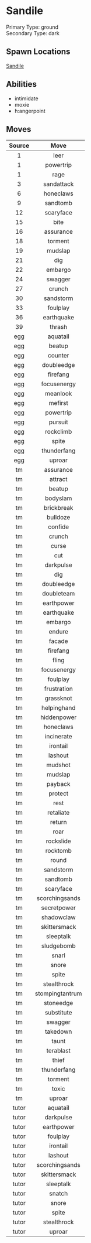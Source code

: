 # Sandile  
Primary Type: ground  
Secondary Type: dark  
  
## Spawn Locations  
[Sandile](/data/spawn_presets/sandile.md)  
  
## Abilities  
  * intimidate
  * moxie
  * h:angerpoint
  
  
## Moves  
  
| Source | Move |  
|:---:|:---:|  
| 1 | leer |  
| 1 | powertrip |  
| 1 | rage |  
| 3 | sandattack |  
| 6 | honeclaws |  
| 9 | sandtomb |  
| 12 | scaryface |  
| 15 | bite |  
| 16 | assurance |  
| 18 | torment |  
| 19 | mudslap |  
| 21 | dig |  
| 22 | embargo |  
| 24 | swagger |  
| 27 | crunch |  
| 30 | sandstorm |  
| 33 | foulplay |  
| 36 | earthquake |  
| 39 | thrash |  
| egg | aquatail |  
| egg | beatup |  
| egg | counter |  
| egg | doubleedge |  
| egg | firefang |  
| egg | focusenergy |  
| egg | meanlook |  
| egg | mefirst |  
| egg | powertrip |  
| egg | pursuit |  
| egg | rockclimb |  
| egg | spite |  
| egg | thunderfang |  
| egg | uproar |  
| tm | assurance |  
| tm | attract |  
| tm | beatup |  
| tm | bodyslam |  
| tm | brickbreak |  
| tm | bulldoze |  
| tm | confide |  
| tm | crunch |  
| tm | curse |  
| tm | cut |  
| tm | darkpulse |  
| tm | dig |  
| tm | doubleedge |  
| tm | doubleteam |  
| tm | earthpower |  
| tm | earthquake |  
| tm | embargo |  
| tm | endure |  
| tm | facade |  
| tm | firefang |  
| tm | fling |  
| tm | focusenergy |  
| tm | foulplay |  
| tm | frustration |  
| tm | grassknot |  
| tm | helpinghand |  
| tm | hiddenpower |  
| tm | honeclaws |  
| tm | incinerate |  
| tm | irontail |  
| tm | lashout |  
| tm | mudshot |  
| tm | mudslap |  
| tm | payback |  
| tm | protect |  
| tm | rest |  
| tm | retaliate |  
| tm | return |  
| tm | roar |  
| tm | rockslide |  
| tm | rocktomb |  
| tm | round |  
| tm | sandstorm |  
| tm | sandtomb |  
| tm | scaryface |  
| tm | scorchingsands |  
| tm | secretpower |  
| tm | shadowclaw |  
| tm | skittersmack |  
| tm | sleeptalk |  
| tm | sludgebomb |  
| tm | snarl |  
| tm | snore |  
| tm | spite |  
| tm | stealthrock |  
| tm | stompingtantrum |  
| tm | stoneedge |  
| tm | substitute |  
| tm | swagger |  
| tm | takedown |  
| tm | taunt |  
| tm | terablast |  
| tm | thief |  
| tm | thunderfang |  
| tm | torment |  
| tm | toxic |  
| tm | uproar |  
| tutor | aquatail |  
| tutor | darkpulse |  
| tutor | earthpower |  
| tutor | foulplay |  
| tutor | irontail |  
| tutor | lashout |  
| tutor | scorchingsands |  
| tutor | skittersmack |  
| tutor | sleeptalk |  
| tutor | snatch |  
| tutor | snore |  
| tutor | spite |  
| tutor | stealthrock |  
| tutor | uproar |  
  
